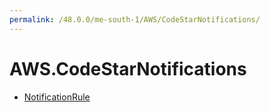 ```yaml
---
permalink: /48.0.0/me-south-1/AWS/CodeStarNotifications/
---
```


# AWS.CodeStarNotifications



* [NotificationRule](NotificationRule.md)